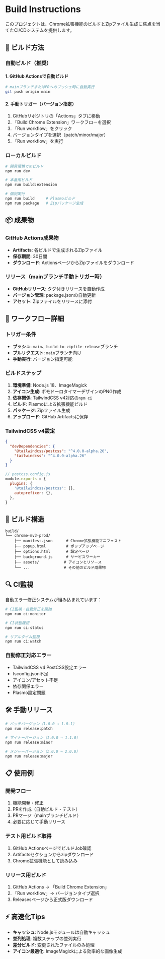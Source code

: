 # Build Instructions

このプロジェクトは、Chrome拡張機能のビルドとZipファイル生成に焦点を当てたCI/CDシステムを提供します。

## 🚀 ビルド方法

### 自動ビルド（推奨）

#### 1. GitHub Actionsで自動ビルド
```bash
# mainブランチまたはPRへのプッシュ時に自動実行
git push origin main
```

#### 2. 手動トリガー（バージョン指定）
1. GitHubリポジトリの「Actions」タブに移動
2. 「Build Chrome Extension」ワークフローを選択
3. 「Run workflow」をクリック
4. バージョンタイプを選択（patch/minor/major）
5. 「Run workflow」を実行

### ローカルビルド

```bash
# 開発環境でのビルド
npm run dev

# 本番用ビルド
npm run build:extension

# 個別実行
npm run build     # Plasmoビルド
npm run package   # Zipパッケージ生成
```

## 📦 成果物

### GitHub Actions成果物
- **Artifacts**: 各ビルドで生成されるZipファイル
- **保存期間**: 30日間
- **ダウンロード**: ActionsページからZipファイルをダウンロード

### リリース（mainブランチ手動トリガー時）
- **GitHubリリース**: タグ付きリリースを自動作成
- **バージョン管理**: package.jsonの自動更新
- **アセット**: Zipファイルをリリースに添付

## 🔧 ワークフロー詳細

### トリガー条件
- **プッシュ**: `main`、`build-to-zipfile-release`ブランチ
- **プルリクエスト**: `main`ブランチ向け
- **手動実行**: バージョン指定可能

### ビルドステップ
1. **環境準備**: Node.js 18、ImageMagick
2. **アイコン生成**: ポモドーロタイマーデザインのPNG作成
3. **依存関係**: TailwindCSS v4対応の`npm ci`
4. **ビルド**: Plasmoによる拡張機能ビルド
5. **パッケージ**: Zipファイル生成
6. **アップロード**: GitHub Artifactsに保存

### TailwindCSS v4設定
```json
{
  "devDependencies": {
    "@tailwindcss/postcss": "^4.0.0-alpha.26",
    "tailwindcss": "^4.0.0-alpha.26"
  }
}
```

```javascript
// postcss.config.js
module.exports = {
  plugins: {
    '@tailwindcss/postcss': {},
    autoprefixer: {},
  },
}
```

## 📁 ビルド構造

```
build/
└── chrome-mv3-prod/
    ├── manifest.json      # Chrome拡張機能マニフェスト
    ├── popup.html         # ポップアップページ
    ├── options.html       # 設定ページ
    ├── background.js      # サービスワーカー
    ├── assets/           # アイコンとリソース
    └── ...               # その他のビルド成果物
```

## 🔍 CI監視

自動エラー修正システムが組み込まれています：

```bash
# CI監視・自動修正を開始
npm run ci:monitor

# CI状態確認
npm run ci:status

# リアルタイム監視
npm run ci:watch
```

### 自動修正対応エラー
- TailwindCSS v4 PostCSS設定エラー
- tsconfig.json不足
- アイコン/アセット不足
- 依存関係エラー
- Plasmo設定問題

## 🛠️ 手動リリース

```bash
# パッチバージョン（1.0.0 → 1.0.1）
npm run release:patch

# マイナーバージョン（1.0.0 → 1.1.0）
npm run release:minor

# メジャーバージョン（1.0.0 → 2.0.0）
npm run release:major
```

## 📋 使用例

### 開発フロー
1. 機能開発・修正
2. PRを作成（自動ビルド・テスト）
3. PRマージ（mainブランチビルド）
4. 必要に応じて手動リリース

### テスト用ビルド取得
1. GitHub ActionsページでビルドJob確認
2. Artifactsセクションからzipダウンロード
3. Chrome拡張機能として読み込み

### リリース用ビルド
1. GitHub Actions → 「Build Chrome Extension」
2. 「Run workflow」→ バージョンタイプ選択
3. Releasesページから正式版ダウンロード

## ⚡ 高速化Tips

- **キャッシュ**: Node.jsモジュールは自動キャッシュ
- **並列処理**: 複数ステップの並列実行
- **差分ビルド**: 変更されたファイルのみ処理
- **アイコン最適化**: ImageMagickによる効率的な画像生成
